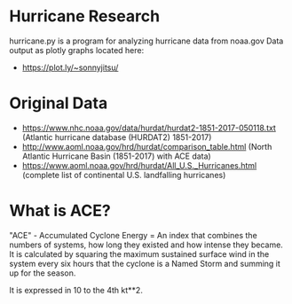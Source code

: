 # Hurricane Research
hurricane.py is a program for analyzing hurricane data from noaa.gov
Data output as plotly graphs located here:

* https://plot.ly/~sonnyjitsu/

# Original Data
* https://www.nhc.noaa.gov/data/hurdat/hurdat2-1851-2017-050118.txt (Atlantic hurricane database (HURDAT2) 1851-2017)
* http://www.aoml.noaa.gov/hrd/hurdat/comparison_table.html (North Atlantic Hurricane Basin (1851-2017) with ACE data)
* https://www.aoml.noaa.gov/hrd/hurdat/All_U.S._Hurricanes.html (complete list of continental U.S. landfalling hurricanes)

# What is ACE?
"ACE" - Accumulated Cyclone Energy = An index that combines the numbers of systems, how long they existed and how intense they became. It is calculated by squaring the maximum sustained surface wind in the system every six hours that the cyclone is a Named Storm and summing it up for the season.

It is expressed in 10 to the 4th kt**2.
